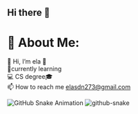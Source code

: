 ## Hi there 👋
# 💫 About Me:
👋 Hi, I’m ela 👀<br>
🌱currently learning<br>
💻 CS degree🎓<br>
📫 How to reach me elasdn273@gmail.com

![GitHub Snake Animation](https://elahesadeghnezhadian.github.io/snk/snake.svg)
<picture>
  <source media="(prefers-color-scheme: dark)" srcset="github-snake-dark.svg" />
  <img alt="github-snake" src="github-snake.svg" />
</picture>

<!--
**ElaheSadeghnezhadian/ElaheSadeghnezhadian** is a ✨ _special_ ✨ repository because its `README.md` (this file) appears on your GitHub profile.

Here are some ideas to get you started:

- 🔭 I’m currently working on ...
- 🌱 I’m currently learning ...
- 👯 I’m looking to collaborate on ...
- 🤔 I’m looking for help with ...
- 💬 Ask me about ...
- 📫 How to reach me: ...
- 😄 Pronouns: ...
- ⚡ Fun fact: ...
-->
